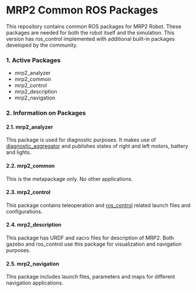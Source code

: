 # MRP2 Common ROS Packages #

This repository contains common ROS packages for MRP2 Robot. These packages are needed for both the robot itself and the simulation. This version has ros_control implemented with additional built-in packages developed by the community.

### 1. Active Packages ###

* mrp2_analyzer
* mrp2_common
* mrp2_control
* mrp2_description
* mrp2_navigation

### 2. Information on Packages ###
#### 2.1. mrp2_analyzer ####
This package is used for diagnostic purposes. It makes use of [diagnostic_aggregator](http://wiki.ros.org/diagnostic_aggregator) and publishes states of right and left motors, battery and lights.

#### 2.2. mrp2_common ####
This is the metapackage only. No other applications.

#### 2.3. mrp2_control ####
This package contains teleoperation and [ros_control](http://wiki.ros.org/ros_control) related launch files and configurations.

#### 2.4. mrp2_description ####
This package has URDF and xacro files for description of MRP2. Both gazebo and ros_control use this package for visualization and navigation purposes.

#### 2.5. mrp2_navigation ####
This package includes launch files, parameters and maps for different navigation applications.
